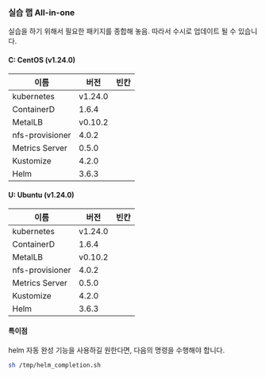 ### 실습 랩 All-in-one 
실습을 하기 위해서 필요한 패키지를 종합해 놓음. 
따라서 수시로 업데이트 될 수 있습니다.  

#### C: CentOS (v1.24.0)
이름            | 버전     |   빈칸 
----            | ----    | ---- 
kubernetes      | v1.24.0 | 
ContainerD      | 1.6.4  |
MetalLB         | v0.10.2 | 
nfs-provisioner | 4.0.2   |
Metrics Server  | 0.5.0   |
Kustomize       | 4.2.0   |
Helm            | 3.6.3   |

#### U: Ubuntu (v1.24.0)
이름            | 버전     |   빈칸 
----            | ----    | ---- 
kubernetes      | v1.24.0 |
ContainerD      | 1.6.4  |
MetalLB         | v0.10.2 | 
nfs-provisioner | 4.0.2   |
Metrics Server  | 0.5.0   |
Kustomize       | 4.2.0   |
Helm            | 3.6.3   |


#### 특이점 
helm 자동 완성 기능을 사용하길 원한다면, 다음의 명령을 수행해야 합니다.  
```bash
sh /tmp/helm_completion.sh
```

